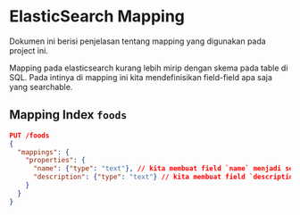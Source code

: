 # ElasticSearch Mapping

Dokumen ini berisi penjelasan tentang mapping yang digunakan pada project ini.

Mapping pada elasticsearch kurang lebih mirip dengan skema pada table di SQL. Pada intinya di mapping ini kita mendefinisikan field-field apa saja yang searchable.

## Mapping Index `foods`

```json
PUT /foods
{
  "mappings": {
    "properties": {
      "name": {"type": "text"}, // kita membuat field `name` menjadi searchable
      "description": {"type": "text"} // kita membuat field `description` menjadi searchable
    }
  }
}
```